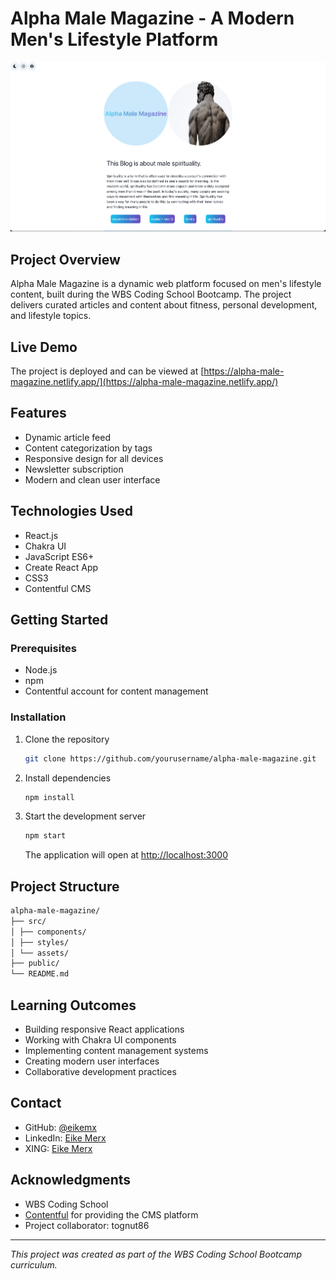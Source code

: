 # Alpha Male Magazine - A Modern Men's Lifestyle Platform

<img src="./src/img/alpha-male-magazine-screenshot.png" width="600" alt="vader news">

## Project Overview
Alpha Male Magazine is a dynamic web platform focused on men's lifestyle content, built during the WBS Coding School Bootcamp. The project delivers curated articles and content about fitness, personal development, and lifestyle topics.

## Live Demo
The project is deployed and can be viewed at [https://alpha-male-magazine.netlify.app/](https://alpha-male-magazine.netlify.app/)

## Features
- Dynamic article feed
- Content categorization by tags
- Responsive design for all devices
- Newsletter subscription
- Modern and clean user interface

## Technologies Used
- React.js
- Chakra UI
- JavaScript ES6+
- Create React App
- CSS3
- Contentful CMS

## Getting Started

### Prerequisites
- Node.js
- npm
- Contentful account for content management

### Installation
1. Clone the repository
   ```bash
   git clone https://github.com/yourusername/alpha-male-magazine.git
   ```
2. Install dependencies
   ```bash
   npm install
   ```
3. Start the development server
   ```bash
   npm start
   ```
   The application will open at [http://localhost:3000](http://localhost:3000)

## Project Structure
```bash
alpha-male-magazine/
├── src/
│ ├── components/
│ ├── styles/
│ └── assets/
├── public/
└── README.md
```

## Learning Outcomes
- Building responsive React applications
- Working with Chakra UI components
- Implementing content management systems
- Creating modern user interfaces
- Collaborative development practices

## Contact
- GitHub: [@eikemx](https://github.com/eikemx)
- LinkedIn: [Eike Merx](https://www.linkedin.com/in/eike-merx-50b111216/)
- XING: [Eike Merx](https://www.xing.com/profile/Eike_Merx/web_profiles)

## Acknowledgments
- WBS Coding School
- [Contentful](https://app.contentful.com/) for providing the CMS platform
- Project collaborator: tognut86

---
*This project was created as part of the WBS Coding School Bootcamp curriculum.*
